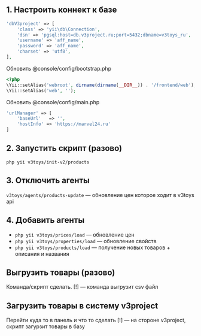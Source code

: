 ## 1. Настроить коннект к базе
```php
'dbV3project' => [
    'class' => 'yii\db\Connection',
    'dsn' => 'pgsql:host=db.v3project.ru;port=5432;dbname=v3toys_ru',
    'username' => 'aff_name',
    'password' => 'aff_name',
    'charset' => 'utf8',
],
```

Обновить @console/config/bootstrap.php

```php
<?php
\Yii::setAlias('webroot', dirname(dirname(__DIR__)) . '/frontend/web');
\Yii::setAlias('web', '');
```

Обновить @console/config/main.php

```php
'urlManager' => [
    'baseUrl'   => '',
    'hostInfo' => 'https://marvel24.ru'
]
```


## 2. Запустить скрипт (разово)
``php yii v3toys/init-v2/products`` 

## 3. Отключить агенты
``v3toys/agents/products-update`` — обновление цен которое ходит в v3toys api

## 4. Добавить агенты

* ``php yii v3toys/prices/load`` — обновление цен
* ``php yii v3toys/properties/load`` — обновление свойств
* ``php yii v3toys/products/load`` — получение новых товаров + описания и названия


## Выгрузить товары (разово)
Команда/скрипт сделать. [!] — команда выгрузит csv файл 

## Загрузить товары в систему v3project
Перейти куда то в панель и что то сделать [!] — на стороне v3project, скрипт загурзит товары в базу


